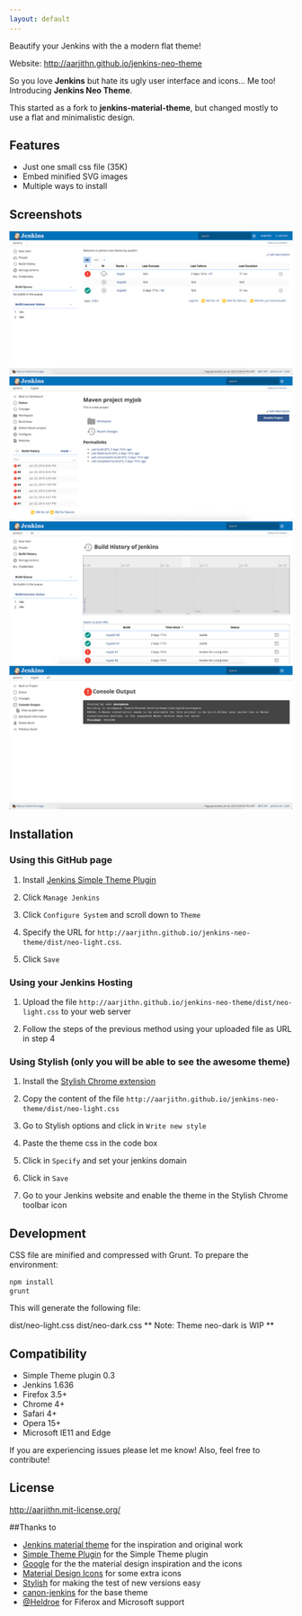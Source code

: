 ```yaml
---
layout: default
---
```


Beautify your Jenkins with the a modern flat theme!

Website: http://aarjithn.github.io/jenkins-neo-theme

So you love **Jenkins** but hate its ugly user interface and icons... Me too! Introducing **Jenkins Neo Theme**.

This started as a fork to **jenkins-material-theme**, but changed mostly to use a flat and minimalistic design.
 
## Features
* Just one small css file (35K)
* Embed minified SVG images
* Multiple ways to install

## Screenshots
![Screen 1](images/screen1.png)
![Screen 2](images/screen2.png)
![Screen 3](images/screen3.png)
![Screen 4](images/screen4.png)


## Installation 

### Using this GitHub page

1. Install [Jenkins Simple Theme Plugin][simple]

2. Click `Manage Jenkins`

3. Click `Configure System` and scroll down to `Theme`

4. Specify the URL for `http://aarjithn.github.io/jenkins-neo-theme/dist/neo-light.css`.

5. Click `Save`


### Using your Jenkins Hosting

1. Upload the file `http://aarjithn.github.io/jenkins-neo-theme/dist/neo-light.css` to your web server

2. Follow the steps of the previous method using your uploaded file as URL in step 4


### Using Stylish (only you will be able to see the awesome theme)

1. Install the [Stylish Chrome extension][stylish]

2. Copy the content of the file `http://aarjithn.github.io/jenkins-neo-theme/dist/neo-light.css`

3. Go to Stylish options and click in `Write new style`

4. Paste the theme css in the code box

5. Click in `Specify` and set your jenkins domain

6. Click in `Save`

7. Go to your Jenkins website and enable the theme in the Stylish Chrome toolbar icon


## Development

CSS file are minified and compressed with Grunt. To prepare the environment:

```
npm install
grunt
```

This will generate the following file:

dist/neo-light.css
dist/neo-dark.css
** Note: Theme neo-dark is WIP **

## Compatibility
- Simple Theme plugin 0.3
- Jenkins 1.636
- Firefox 3.5+
- Chrome 4+
- Safari 4+
- Opera 15+
- Microsoft IE11 and Edge


If you are experiencing issues please let me know! Also, feel free to contribute!

## License
http://aarjithn.mit-license.org/


##Thanks to
- [Jenkins material theme][jenkins-material-theme] for the inspiration and original work
- [Simple Theme Plugin][simple] for the Simple Theme plugin
- [Google][google] for the the material design inspiration and the icons
- [Material Design Icons][material-design-icons] for some extra icons
- [Stylish][stylish] for making the test of new versions easy
- [canon-jenkins][canon-jenkins] for the base theme
- [@Heldroe][heldroe] for Fiferox and Microsoft support

[jenkins-material-theme]: https://github.com/afonsof/jenkins-material-theme
[simple]: https://wiki.jenkins-ci.org/display/JENKINS/Simple+Theme+Plugin
[google]: https://www.google.com/design/spec/material-design/introduction.html
[material-design-icons]: https://materialdesignicons.com/
[stylish]: https://chrome.google.com/webstore/detail/stylish/fjnbnpbmkenffdnngjfgmeleoegfcffe
[canon-jenkins]: https://github.com/rackerlabs/canon-jenkins
[heldroe]: https://github.com/Heldroe
